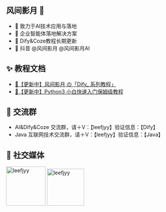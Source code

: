 ## 风间影月 👋
- 🦄 致力于AI技术应用与落地
- 🔮 企业智能体落地解决方案
- 🪼 Dify&Coze教程长期更新
- 🍦 抖音 @风间影月 @风间影月AI

## ✨ 教程文档
- [🦄【更新中】风间影月 の「Dify_ 系列教程」](https://p104wt05hv.feishu.cn/docx/RxpMdEFF9o9n2CxwiHEcE0B8n1g)
- [🎀【更新中】Python3 小白快速入门保姆级教程](https://p104wt05hv.feishu.cn/docx/LynddsK3QoUhwLxCr5acmUegn1f)

## 📱 交流群
- AI&Dify&Coze 交流群，请＋V：【leefjyy】验证信息：【Dify】
- Java 互联网技术交流群，请＋V：【leefjyy】验证信息：【Java】

## 💬 社交媒体
<img width="106" alt="leefjyy" src="https://github.com/user-attachments/assets/9e00cd52-fbd5-4116-8372-23779582de10" />
<img width="100" alt="leefjyy" src="https://github.com/user-attachments/assets/0b577d64-1b23-4e5f-8644-691b12f6d33c" />
